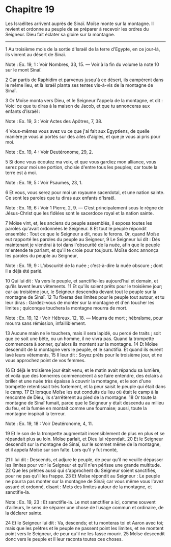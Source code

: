 # Chapitre 19

Les Israélites arrivent auprès de Sinaï.
Moïse monte sur la montagne.
Il revient et ordonne au peuple de se préparer à recevoir les ordres du Seigneur.
Dieu fait éclater sa gloire sur la montagne.

***

1 Au troisième mois de la sortie d'Israël de la terre d'Egypte, en ce jour-là, ils vinrent au désert de Sinaï.

<span class="bible-note">Note : </span> Ex. 19, 1 : Voir Nombres, 33, 15. ― Voir à la fin du volume la note 10 sur le mont Sinaï.

2 Car partis de Raphidim et parvenus jusqu'à ce désert, ils campèrent dans le même lieu, et là Israël planta ses tentes vis-à-vis de la montagne de Sinaï.


3 Or Moïse monta vers Dieu, et le Seigneur l'appela de la montagne, et dit : Voici ce que tu diras à la maison de Jacob, et que tu annonceras aux enfants d'Israël :

<span class="bible-note">Note : </span> Ex. 19, 3 : Voir Actes des Apôtres, 7, 38.

4 Vous-mêmes vous avez vu ce que j'ai fait aux Egyptiens, de quelle manière je vous ai portés sur des ailes d'aigles, et que je vous ai pris pour moi.

<span class="bible-note">Note : </span> Ex. 19, 4 : Voir Deutéronome, 29, 2.

5 Si donc vous écoutez ma voix, et que vous gardiez mon alliance, vous serez pour moi une portion, choisie d'entre tous les peuples; car toute la terre est à moi.

<span class="bible-note">Note : </span> Ex. 19, 5 : Voir Psaumes, 23, 1.

6 Et vous, vous serez pour moi un royaume sacerdotal, et une nation sainte. Ce sont les paroles que tu diras aux enfants d'Israël.

<span class="bible-note">Note : </span> Ex. 19, 6 : Voir 1 Pierre, 2, 9. ― C’est principalement sous le règne de Jésus-Christ que les fidèles sont le sacerdoce royal et la nation sainte.


7 Moïse vint, et, les anciens du peuple assemblés, il exposa toutes les paroles qu'avait ordonnées le Seigneur. 8 Et tout le peuple répondit ensemble : Tout ce que le Seigneur a dit, nous le ferons. Or, quand Moïse eut rapporté les paroles du peuple au Seigneur, 9 Le Seigneur lui dit : Dès maintenant je viendrai à toi dans l'obscurité de la nuée, afin que le peuple m'entende te parlant, et qu'il te croie pour toujours. Moïse donc annonça les paroles du peuple au Seigneur,

<span class="bible-note">Note : </span> Ex. 19, 9 : L’obscurité de la nuée ; c’est-à-dire la nuée obscure ; dont il a déjà été parlé.


10 Qui lui dit : Va vers le peuple, et sanctifie-les aujourd'hui et demain, et qu'ils lavent leurs vêtements. 11 Et qu'ils soient prêts pour le troisième jour; car au troisième jour, le Seigneur descendra devant tout le peuple sur la montagne de Sinaï. 12 Tu fixeras des limites pour le peuple tout autour, et tu leur diras : Gardez-vous de monter sur la montagne et d'en toucher les limites ; quiconque touchera la montagne mourra de mort.

<span class="bible-note">Note : </span> Ex. 19, 12 : Voir Hébreux, 12, 18. ― Mourra de mort ; hébraïsme, pour mourra sans rémission, infailliblement.

13 Aucune main ne le touchera, mais il sera lapidé, ou percé de traits ; soit que ce soit une bête, ou un homme, il ne vivra pas. Quand la trompette commencera à sonner, qu'alors ils montent sur la montagne. 14 Et Moïse descendit de la montagne vers le peuple, et le sanctifia. Et quand ils eurent lavé leurs vêtements, 15 Il leur dit : Soyez prêts pour le troisième jour, et ne vous approchez point de vos femmes.


16 Et déjà le troisième jour était venu, et le matin avait répandu sa lumière, et voilà que des tonnerres commencèrent à se faire entendre, des éclairs à briller et une nuée très épaisse à couvrir la montagne, et le son d'une trompette retentissait très fortement, et la peur saisit le peuple qui était dans le camp. 17 Et lorsque Moïse les eut conduits du lieu où était le camp à la rencontre de Dieu, ils s'arrêtèrent au pied de la montagne. 18 Or toute la montagne de Sinaï fumait, parce que le Seigneur y était descendu au milieu du feu, et la fumée en montait comme une fournaise; aussi, toute la montagne inspirait la terreur.

<span class="bible-note">Note : </span> Ex. 19, 18 : Voir Deutéronome, 4, 11.

19 Et le son de la trompette augmentait insensiblement de plus en plus et se répandait plus au loin. Moïse parlait, et Dieu lui répondait. 20 Et le Seigneur descendit sur la montagne de Sinaï, sur le sommet même de la montagne, et il appela Moïse sur son faîte. Lors qu'il y fut monté,


21 Il lui dit : Descends, et adjure le peuple, de peur qu'il ne veuille dépasser les limites pour voir le Seigneur et qu'il n'en périsse une grande multitude. 22 Que les prêtres aussi qui s'approchent du Seigneur soient sanctifiés, pour ne pas qu'il les frappe. 23 Et Moïse répondit au Seigneur : Le peuple ne pourra pas monter sur la montagne de Sinaï; car vous même vous l'avez assuré et ordonné, disant : Mets des limites autour de la montagne, et sanctifie-la.

<span class="bible-note">Note : </span> Ex. 19, 23 : Et sanctifie-la. Le mot sanctifier a ici, comme souvent d’ailleurs, le sens de séparer une chose de l’usage commun et ordinaire, de la déclarer sainte.

24 Et le Seigneur lui dit : Va, descends; et tu monteras toi et Aaron avec toi; mais que les prêtres et le peuple ne passent point les limites, et ne montent point vers le Seigneur, de peur qu'il ne les fasse mourir. 25 Moïse descendit donc vers le peuple et il leur raconta toutes ces choses.


